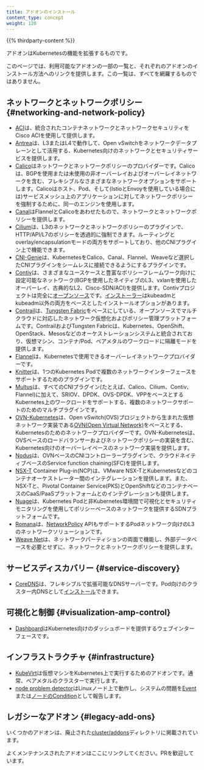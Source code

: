 ```yaml
---
title: アドオンのインストール
content_type: concept
weight: 120
---
```


<!-- overview -->

{{% thirdparty-content %}}

アドオンはKubernetesの機能を拡張するものです。

このページでは、利用可能なアドオンの一部の一覧と、それぞれのアドオンのインストール方法へのリンクを提供します。この一覧は、すべてを網羅するものではありません。

<!-- body -->

## ネットワークとネットワークポリシー {#networking-and-network-policy}

* [ACI](https://www.github.com/noironetworks/aci-containers)は、統合されたコンテナネットワークとネットワークセキュリティをCisco ACIを使用して提供します。
* [Antrea](https://antrea.io/)は、L3またはL4で動作して、Open vSwitchをネットワークデータプレーンとして活用する、Kubernetes向けのネットワークとセキュリティサービスを提供します。
* [Calico](https://docs.projectcalico.org/latest/introduction/)はネットワークとネットワークポリシーのプロバイダーです。Calicoは、BGPを使用または未使用の非オーバーレイおよびオーバーレイネットワークを含む、フレキシブルなさまざまなネットワークオプションをサポートします。Calicoはホスト、Pod、そして(IstioとEnvoyを使用している場合には)サービスメッシュ上のアプリケーションに対してネットワークポリシーを強制するために、同一のエンジンを使用します。
* [Canal](https://projectcalico.docs.tigera.io/getting-started/kubernetes/flannel/flannel)はFlannelとCalicoをあわせたもので、ネットワークとネットワークポリシーを提供します。
* [Cilium](https://github.com/cilium/cilium)は、L3のネットワークとネットワークポリシーのプラグインで、HTTP/API/L7のポリシーを透過的に強制できます。ルーティングとoverlay/encapsulationモードの両方をサポートしており、他のCNIプラグイン上で機能できます。
* [CNI-Genie](https://github.com/cni-genie/CNI-Genie)は、KubernetesをCalico、Canal、Flannel、Weaveなど選択したCNIプラグインをシームレスに接続できるようにするプラグインです。
* [Contiv](https://contivpp.io/)は、さまざまなユースケースと豊富なポリシーフレームワーク向けに設定可能なネットワーク(BGPを使用したネイティブのL3、vxlanを使用したオーバーレイ、古典的なL2、Cisco-SDN/ACI)を提供します。Contivプロジェクトは完全に[オープンソース](https://github.com/contiv)です。[インストーラー](https://github.com/contiv/install)はkubeadmとkubeadm以外の両方をベースとしたインストールオプションがあります。
* [Contrail](https://www.juniper.net/us/en/products-services/sdn/contrail/contrail-networking/)は、[Tungsten Fabric](https://tungsten.io)をベースにしている、オープンソースでマルチクラウドに対応したネットワーク仮想化およびポリシー管理プラットフォームです。ContrailおよびTungsten Fabricは、Kubernetes、OpenShift、OpenStack、Mesosなどのオーケストレーションシステムと統合されており、仮想マシン、コンテナ/Pod、ベアメタルのワークロードに隔離モードを提供します。
* [Flannel](https://github.com/flannel-io/flannel#deploying-flannel-manually)は、Kubernetesで使用できるオーバーレイネットワークプロバイダーです。
* [Knitter](https://github.com/ZTE/Knitter/)は、1つのKubernetes Podで複数のネットワークインターフェースをサポートするためのプラグインです。
* [Multus](https://github.com/k8snetworkplumbingwg/multus-cni)は、すべてのCNIプラグイン(たとえば、Calico、Cilium、Contiv、Flannel)に加えて、SRIOV、DPDK、OVS-DPDK、VPPをベースとするKubernetes上のワークロードをサポートする、複数のネットワークサポートのためのマルチプラグインです。
* [OVN-Kubernetes](https://github.com/ovn-org/ovn-kubernetes/)は、Open vSwitch(OVS)プロジェクトから生まれた仮想ネットワーク実装である[OVN(Open Virtual Network)](https://github.com/ovn-org/ovn/)をベースとする、Kubernetesのためのネットワークプロバイダーです。OVN-Kubernetesは、OVSベースのロードバランサーおよびネットワークポリシーの実装を含む、Kubernetes向けのオーバーレイベースのネットワーク実装を提供します。
* [Nodus](https://github.com/akraino-edge-stack/icn-nodus)は、OVNベースのCNIコントローラープラグインで、クラウドネイティブベースのService function chaining(SFC)を提供します。
* [NSX-T](https://docs.vmware.com/en/VMware-NSX-T-Data-Center/index.html) Container Plug-in(NCP)は、VMware NSX-TとKubernetesなどのコンテナオーケストレーター間のインテグレーションを提供します。また、NSX-Tと、Pivotal Container Service(PKS)とOpenShiftなどのコンテナベースのCaaS/PaaSプラットフォームとのインテグレーションも提供します。
* [Nuage](https://github.com/nuagenetworks/nuage-kubernetes/blob/v5.1.1-1/docs/kubernetes-1-installation.rst)は、Kubernetes Podと非Kubernetes環境間で可視化とセキュリティモニタリングを使用してポリシーベースのネットワークを提供するSDNプラットフォームです。
* [Romana](https://github.com/romana)は、[NetworkPolicy](/ja/docs/concepts/services-networking/network-policies/) APIもサポートするPodネットワーク向けのL3のネットワークソリューションです。
* [Weave Net](https://github.com/rajch/weave#using-weave-on-kubernetes)は、ネットワークパーティションの両面で機能し、外部データベースを必要とせずに、ネットワークとネットワークポリシーを提供します。

## サービスディスカバリー {#service-discovery}

* [CoreDNS](https://coredns.io)は、フレキシブルで拡張可能なDNSサーバーです。Pod向けのクラスター内DNSとして[インストール](https://github.com/coredns/deployment/tree/master/kubernetes)できます。

## 可視化と制御 {#visualization-amp-control}

* [Dashboard](https://github.com/kubernetes/dashboard#kubernetes-dashboard)はKubernetes向けのダッシュボードを提供するウェブインターフェースです。

## インフラストラクチャ {#infrastructure}

* [KubeVirt](https://kubevirt.io/user-guide/#/installation/installation)は仮想マシンをKubernetes上で実行するためのアドオンです。通常、ベアメタルのクラスターで実行します。
* [node problem detector](https://github.com/kubernetes/node-problem-detector)はLinuxノード上で動作し、システムの問題を[Event](/docs/reference/kubernetes-api/cluster-resources/event-v1/)または[ノードのCondition](/ja/docs/concepts/architecture/nodes/#condition)として報告します。

## レガシーなアドオン {#legacy-add-ons}

いくつかのアドオンは、廃止された[cluster/addons](https://git.k8s.io/kubernetes/cluster/addons)ディレクトリに掲載されています。

よくメンテナンスされたアドオンはここにリンクしてください。PRを歓迎しています。
